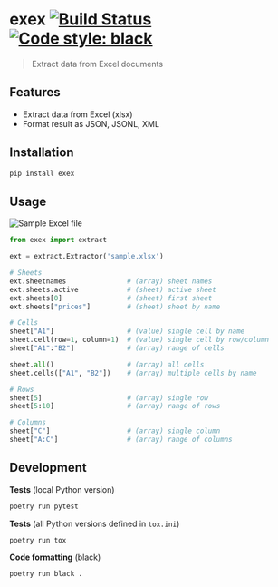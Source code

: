 # exex [![Build Status](https://travis-ci.org/vikpe/python-package-starter.svg?branch=master)](https://travis-ci.org/vikpe/python-package-starter) [![Code style: black](https://img.shields.io/badge/code%20style-black-000000.svg)](https://github.com/psf/black)
> Extract data from Excel documents

## Features
* Extract data from Excel (xlsx)
* Format result as JSON, JSONL, XML

## Installation
```sh
pip install exex
```

## Usage

![Sample Excel file](https://raw.githubusercontent.com/vikpe/exex/master/docs/sample_xlsx.png "Sample Excel file")

```python
from exex import extract

ext = extract.Extractor('sample.xlsx')

# Sheets
ext.sheetnames               # (array) sheet names
ext.sheets.active            # (sheet) active sheet
ext.sheets[0]                # (sheet) first sheet
ext.sheets["prices"]         # (sheet) sheet by name

# Cells
sheet["A1"]                  # (value) single cell by name
sheet.cell(row=1, column=1)  # (value) single cell by row/column
sheet["A1":"B2"]             # (array) range of cells

sheet.all()                  # (array) all cells
sheet.cells(["A1", "B2"])    # (array) multiple cells by name

# Rows
sheet[5]                     # (array) single row
sheet[5:10]                  # (array) range of rows

# Columns
sheet["C"]                   # (array) single column
sheet["A:C"]                 # (array) range of columns
```

## Development

**Tests** (local Python version)
```sh
poetry run pytest
```

**Tests** (all Python versions defined in `tox.ini`)
```sh
poetry run tox
```

**Code formatting** (black)
```sh
poetry run black .
```
